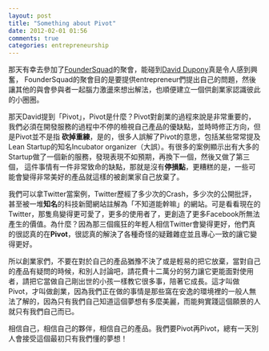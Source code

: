 ```yaml
---
layout: post
title: "Something about Pivot"
date: 2012-02-01 01:56
comments: true
categories: entrepreneurship
---
```


那天有幸去參加了[FounderSquad](http://www.foundersquad.com)的聚會，能碰到[David Dupony](http://www.facebook.com/david.dupouy)真是令人感到興奮，
FounderSquad的聚會目的是要提供entrepreneur們提出自己的問題，然後讓其他的與會參與者一起腦力激盪來想出解法，也順便建立一個供創業家認識彼此的小圈圈。

那天David提到「Pivot」，Pivot是什麼？Pivot對創業的過程來說是非常重要的，我們必須在開發服務的過程中不停的檢視自己產品的優缺點，並時時修正方向，但是Pivot並不是指
**砍掉重練**，是的，很多人誤解了Pivot的意思，包括某些常常提及Lean Startup的知名Incubator organizer（大誤）。有很多的案例顯示出有大多的Startup做了一個新的服務，發現表現不如預期，再換下一個，然後又做了第三個，
這件事情有一件非常致命的缺點，那就是沒有**停損點**，更糟糕的是，一些可能會變得非常美好的產品就這樣的被創業家自己放棄了。

我們可以拿Twitter當案例，Twitter歷經了多少次的Crash，多少次的公開批評，甚至被一堆**知名**的科技新聞網站註解為「不知道能幹嘛」的網站。可是看看現在的Twitter，那隻鳥變得更可愛了，更多的使用者了，更創造了更多Facebook所無法產生的價值。為什麼？因為那三個瘋狂的年輕人相信Twitter會變得更好，他們真的很認真的在**Pivot**，很認真的解決了各種奇怪的疑難雜症並且專心一致的讓它變得更好。

所以創業家們，不要在對於自己的產品猶豫不決了或是輕易的把它放棄，當對自己的產品有疑問的時候，和別人討論吧，請花費十二萬分的努力讓它更能面對使用者，請把它當做自己剛出世的小孩一樣教它很多事，陪著它成長。這才叫做Pivot，才叫做創業，因為我們正在做的事情是那些窩在安逸的環境裡的一般人無法了解的，因為只有我們自己知道這個夢想有多麼美麗，而能夠實踐這個願景的人就只有我們自己而已。

相信自己，相信自己的夥伴，相信自己的產品。我們要Pivot再Pivot，總有一天別人會接受這個最初只有我們懂的夢想！
